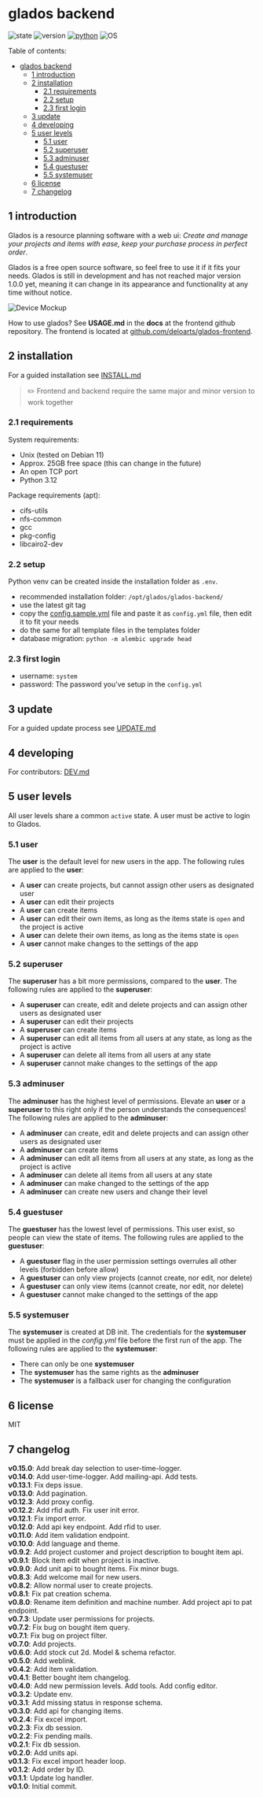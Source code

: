 # glados backend

![state](https://img.shields.io/badge/State-beta-brown.svg?style=for-the-badge)
![version](https://img.shields.io/github/v/release/deloarts/glados-backend?style=for-the-badge&color=orange)
[![python](https://img.shields.io/badge/Python-3.12-blue.svg?style=for-the-badge)](https://www.python.org/downloads/)
![OS](https://img.shields.io/badge/OS-UNIX-blue.svg?style=for-the-badge)

Table of contents:

- [glados backend](#glados-backend)
  - [1 introduction](#1-introduction)
  - [2 installation](#2-installation)
    - [2.1 requirements](#21-requirements)
    - [2.2 setup](#22-setup)
    - [2.3 first login](#23-first-login)
  - [3 update](#3-update)
  - [4 developing](#4-developing)
  - [5 user levels](#5-user-levels)
    - [5.1 user](#51-user)
    - [5.2 superuser](#52-superuser)
    - [5.3 adminuser](#53-adminuser)
    - [5.4 guestuser](#54-guestuser)
    - [5.5 systemuser](#55-systemuser)
  - [6 license](#6-license)
  - [7 changelog](#7-changelog)

## 1 introduction

Glados is a resource planning software with a web ui: _Create and manage your projects and items with ease, keep your purchase process in perfect order_.

Glados is a free open source software, so feel free to use it if it fits your needs. Glados is still in development and has not reached major version 1.0.0 yet, meaning it can change in its appearance and functionality at any time without notice.

![Device Mockup](/assets/device-mockup.png)

How to use glados? See **USAGE.md** in the **docs** at the frontend github repository. The frontend is located at [github.com/deloarts/glados-frontend](https://github.com/deloarts/glados-frontend).

## 2 installation

For a guided installation see [INSTALL.md](/docs/INSTALL.md)

> ✏️ Frontend and backend require the same major and minor version to work together

### 2.1 requirements

System requirements:

- Unix (tested on Debian 11)
- Approx. 25GB free space (this can change in the future)
- An open TCP port
- Python 3.12

Package requirements (apt):

- cifs-utils
- nfs-common
- gcc
- pkg-config
- libcairo2-dev

### 2.2 setup

Python venv can be created inside the installation folder as `.env`.

- recommended installation folder: `/opt/glados/glados-backend/`
- use the latest git tag
- copy the [config.sample.yml](/config.sample.yml) file and paste it as `config.yml` file, then edit it to fit your needs
- do the same for all template files in the templates folder
- database migration: `python -m alembic upgrade head`

### 2.3 first login

- username: `system`
- password: The password you've setup in the `config.yml`

## 3 update

For a guided update process see [UPDATE.md](/docs/UPDATE.md)

## 4 developing

For contributors: [DEV.md](/docs/DEV.md)

## 5 user levels

All user levels share a common `active` state. A user must be active to login to Glados.

### 5.1 user

The **user** is the default level for new users in the app. The following rules are applied to the **user**:

- A **user** can create projects, but cannot assign other users as designated user
- A **user** can edit their projects
- A **user** can create items
- A **user** can edit their own items, as long as the items state is `open` and the project is active
- A **user** can delete their own items, as long as the items state is `open`
- A **user** cannot make changes to the settings of the app

### 5.2 superuser

The **superuser** has a bit more permissions, compared to the **user**. The following rules are applied to the **superuser**:

- A **superuser** can create, edit and delete projects and can assign other users as designated user
- A **superuser** can edit their projects
- A **superuser** can create items
- A **superuser** can edit all items from all users at any state, as long as the project is active
- A **superuser** can delete all items from all users at any state
- A **superuser** cannot make changes to the settings of the app

### 5.3 adminuser

The **adminuser** has the highest level of permissions. Elevate an **user** or a **superuser** to this right only if the person understands the consequences! The following rules are applied to the **adminuser**:

- A **adminuser** can create, edit and delete projects and can assign other users as designated user
- A **adminuser** can create items
- A **adminuser** can edit all items from all users at any state, as long as the project is active
- A **adminuser** can delete all items from all users at any state
- A **adminuser** can make changed to the settings of the app
- A **adminuser** can create new users and change their level

### 5.4 guestuser

The **guestuser** has the lowest level of permissions. This user exist, so people can view the state of items. The following rules are applied to the **guestuser**:

- A **guestuser** flag in the user permission settings overrules all other levels (forbidden before allow)
- A **guestuser** can only view projects (cannot create, nor edit, nor delete)
- A **guestuser** can only view items (cannot create, nor edit, nor delete)
- A **guestuser** cannot make changed to the settings of the app

### 5.5 systemuser

The **systemuser** is created at DB init. The credentials for the **systemuser** must be applied in the _config.yml_ file before the first run of the app. The following rules are applied to the **systemuser**:

- There can only be one **systemuser**
- The **systemuser** has the same rights as the **adminuser**
- The **systemuser** is a fallback user for changing the configuration

## 6 license

MIT

## 7 changelog

**v0.15.0**: Add break day selection to user-time-logger.  
**v0.14.0**: Add user-time-logger. Add mailing-api. Add tests.  
**v0.13.1**: Fix deps issue.  
**v0.13.0**: Add pagination.  
**v0.12.3**: Add proxy config.  
**v0.12.2**: Add rfid auth. Fix user init error.  
**v0.12.1**: Fix import error.  
**v0.12.0**: Add api key endpoint. Add rfid to user.  
**v0.11.0**: Add item validation endpoint.  
**v0.10.0**: Add language and theme.  
**v0.9.2**: Add project customer and project description to bought item api.  
**v0.9.1**: Block item edit when project is inactive.  
**v0.9.0**: Add unit api to bought items. Fix minor bugs.  
**v0.8.3**: Add welcome mail for new users.  
**v0.8.2**: Allow normal user to create projects.  
**v0.8.1**: Fix pat creation schema.  
**v0.8.0**: Rename item definition and machine number. Add project api to pat endpoint.  
**v0.7.3**: Update user permissions for projects.  
**v0.7.2**: Fix bug on bought item query.  
**v0.7.1**: Fix bug on project filter.  
**v0.7.0**: Add projects.  
**v0.6.0**: Add stock cut 2d. Model & schema refactor.  
**v0.5.0**: Add weblink.  
**v0.4.2**: Add item validation.  
**v0.4.1**: Better bought item changelog.  
**v0.4.0**: Add new permission levels. Add tools. Add config editor.  
**v0.3.2**: Update env.  
**v0.3.1**: Add missing status in response schema.  
**v0.3.0**: Add api for changing items.  
**v0.2.4**: Fix excel import.  
**v0.2.3**: Fix db session.  
**v0.2.2**: Fix pending mails.  
**v0.2.1**: Fix db session.  
**v0.2.0**: Add units api.  
**v0.1.3**: Fix excel import header loop.  
**v0.1.2**: Add order by ID.  
**v0.1.1**: Update log handler.  
**v0.1.0**: Initial commit.
